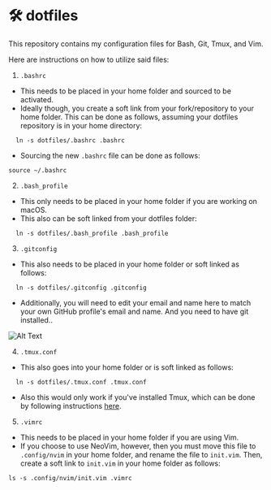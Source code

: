 # 🛠  dotfiles

This repository contains my configuration files for Bash, Git, Tmux, and Vim.

Here are instructions on how to utilize said files:

1. `.bashrc`
  - This needs to be placed in your home folder and sourced to be activated.
  - Ideally though, you create a soft link from your fork/repository to 
  your home folder. This can be done as follows, assuming your dotfiles 
  repository is in your home directory:
```
  ln -s dotfiles/.bashrc .bashrc
```
  - Sourcing the new `.bashrc` file can be done as follows:
  ```
  source ~/.bashrc
  ```

2. `.bash_profile`
  - This only needs to be placed in your home folder if you are working 
  on macOS.
  - This also can be soft linked from your dotfiles folder:
```
  ln -s dotfiles/.bash_profile .bash_profile
```

3. `.gitconfig`
  - This also needs to be placed in your home folder or soft linked as 
  follows:
```
  ln -s dotfiles/.gitconfig .gitconfig
```
  - Additionally, you will need to edit your email and name here to 
  match your own GitHub profile's email and name. And you need to have 
  git installed..

![Alt Text](https://media.giphy.com/media/v3ptWNDUNipVe/giphy.gif)

4. `.tmux.conf`
  - This also goes into your home folder or is soft linked as follows:
```
  ln -s dotfiles/.tmux.conf .tmux.conf
```
  - Also this would only work if you've installed Tmux, which can be 
  done by following instructions [here](https://hackernoon.com/a-gentle-introduction-to-tmux-8d784c404340).

5. `.vimrc`
  - This needs to be placed in your home folder if you are using Vim.
  - If you choose to use NeoVim, however, then you must move this file to 
  `.config/nvim` in your home folder, and rename the file to `init.vim`. 
  Then, create a soft link to `init.vim` in your home folder as follows:
  ```
  ls -s .config/nvim/init.vim .vimrc
  ```
